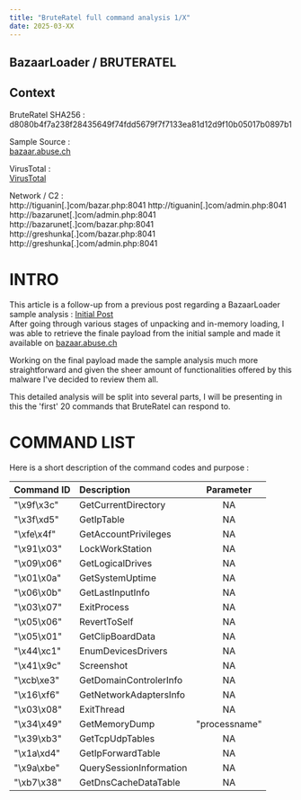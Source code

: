 ```yaml
---
title: "BruteRatel full command analysis 1/X"
date: 2025-03-XX
---
```


<link rel="stylesheet" href="/css/main.css">

## BazaarLoader / BRUTERATEL  

## Context  

BruteRatel SHA256 : d8080b4f7a238f28435649f74fdd5679f7f7133ea81d12d9f10b05017b0897b1  

Sample Source :  
[bazaar.abuse.ch](https://bazaar.abuse.ch/sample/d8080b4f7a238f28435649f74fdd5679f7f7133ea81d12d9f10b05017b0897b1/)   

VirusTotal :  
[VirusTotal](https://www.virustotal.com/gui/file/d8080b4f7a238f28435649f74fdd5679f7f7133ea81d12d9f10b05017b0897b1)  

Network / C2 :  
http://tiguanin[.]com/bazar.php:8041
http://tiguanin[.]com/admin.php:8041  
http://bazarunet[.]com/admin.php:8041  
http://bazarunet[.]com/bazar.php:8041  
http://greshunka[.]com/bazar.php:8041 
http://greshunka[.]com/admin.php:8041 

# INTRO  

This article is a follow-up from a previous post regarding a BazaarLoader sample analysis : [Initial Post](https://cedricg-mirror.github.io/2025/02/04/BazaarLoader.html)  
After going through various stages of unpacking and in-memory loading, I was able to retrieve the finale payload from the initial sample and made it available on [bazaar.abuse.ch](https://bazaar.abuse.ch/sample/d8080b4f7a238f28435649f74fdd5679f7f7133ea81d12d9f10b05017b0897b1/)  

Working on the final payload made the sample analysis much more straightforward and given the sheer amount of functionalities offered by this malware I've decided to review them all.  

This detailed analysis will be split into several parts, I will be presenting in this the 'first' 20 commands that BruteRatel can respond to.  

# COMMAND LIST

Here is a short description of the command codes and purpose :  

| Command ID   | Description             | Parameter     |
| :----------- | :---------------------- | :------------:|
| "\x9f\x3c"   | GetCurrentDirectory     | NA            |
| "\x3f\xd5"   | GetIpTable              | NA            |
| "\xfe\x4f"   | GetAccountPrivileges    | NA            |
| "\x91\x03"   | LockWorkStation         | NA            |
| "\x09\x06"   | GetLogicalDrives        | NA            |
| "\x01\x0a"   | GetSystemUptime         | NA            |
| "\x06\x0b"   | GetLastInputInfo        | NA            |
| "\x03\x07"   | ExitProcess             | NA            |
| "\x05\x06"   | RevertToSelf            | NA            |
| "\x05\x01"   | GetClipBoardData        | NA            |
| "\x44\xc1"   | EnumDevicesDrivers      | NA            |
| "\x41\x9c"   | Screenshot              | NA            |
| "\xcb\xe3"   | GetDomainControlerInfo  | NA            |
| "\x16\xf6"   | GetNetworkAdaptersInfo  | NA            |
| "\x03\x08"   | ExitThread              | NA            |
| "\x34\x49"   | GetMemoryDump           | "processname" |
| "\x39\xb3"   | GetTcpUdpTables         | NA            | 
| "\x1a\xd4"   | GetIpForwardTable       | NA            | 
| "\x9a\xbe"   | QuerySessionInformation | NA            | 
| "\xb7\x38"   | GetDnsCacheDataTable    | NA            |



